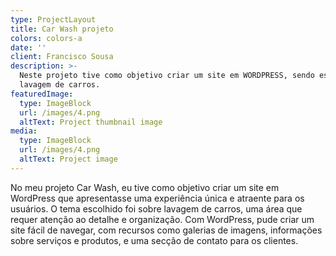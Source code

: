 ```yaml
---
type: ProjectLayout
title: Car Wash projeto
colors: colors-a
date: ''
client: Francisco Sousa
description: >-
  Neste projeto tive como objetivo criar um site em WORDPRESS, sendo este sobre
  lavagem de carros.
featuredImage:
  type: ImageBlock
  url: /images/4.png
  altText: Project thumbnail image
media:
  type: ImageBlock
  url: /images/4.png
  altText: Project image
---
```

No meu projeto Car Wash, eu tive como objetivo criar um site em WordPress que apresentasse uma experiência única e atraente para os usuários. O tema escolhido foi sobre lavagem de carros, uma área que requer atenção ao detalhe e organização. Com WordPress, pude criar um site fácil de navegar, com recursos como galerias de imagens, informações sobre serviços e produtos, e uma secção de contato para os clientes.
